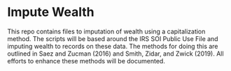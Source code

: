 # Impute Wealth
This repo contains files to imputation of wealth using a capitalization method.  The scripts will be based around the IRS SOI Public Use File and imputing wealth to records on these data.  The methods for doing this are outlined in Saez and Zucman (2016) and Smith, Zidar, and Zwick (2019). All efforts to enhance these methods will be documented. 
